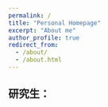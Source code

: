 ```yaml
---
permalink: /
title: "Personal Homepage"
excerpt: "About me"
author_profile: true
redirect_from: 
  - /about/
  - /about.html
---
```


## 研究生：

